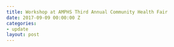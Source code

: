 ```yaml
---
title: Workshop at AMPHS Third Annual Community Health Fair
date: 2017-09-09 00:00:00 Z
categories:
- update
layout: post
---
```

